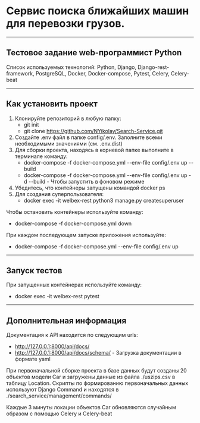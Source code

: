 # Сервис поиска ближайших машин для перевозки грузов.
___
## Тестовое задание web-программист Python

Список используемых технологий: Python, Django, Django-rest-framework, PostgreSQL, Docker, Docker-compose, Pytest, Celery, Celery-beat

___
## Как установить проект

1. Клонируйте репозиторий в любую папку:
   - git init
   - git clone https://github.com/NYikolay/Search-Service.git
2. Создайте .env файл в папке config/.env. Заполните всеми необходимыми значениями (см. .env.dist)
3. Для сборки проекта, находясь в корневой папке выполните в терминале команду: 
   - docker-compose -f docker-compose.yml --env-file config/.env up --build
   - docker-compose -f docker-compose.yml --env-file config/.env  up -d --build - Чтобы запустить в фоновом режиме
4. Убедитесь, что контейнеры запущены командой docker ps
5. Для создания суперпользователя:
   - docker exec -it welbex-rest python3 manage.py createsuperuser

Чтобы остановить контейнеры используйте команду:
   - docker-compose -f docker-compose.yml down

При каждом последующем запуске приложения используйте:
   - docker-compose -f docker-compose.yml --env-file config/.env up
___
## Запуск тестов

При запущенных контейнерах используйте команду:
   - docker exec -it welbex-rest pytest
___

## Дополнительная информация

Документация к API находится по следующим urls:
   - http://127.0.0.1:8000/api/docs/
   - http://127.0.0.1:8000/api/docs/schema/ - Загрузка документации в формате yaml

При первоначальной сборке проекта в базе данных будут созданы 20 объектов модели Car 
и загружены данные из файла ./uszips.csv в таблицу Location. 
Скрипты по формированию первоначальных данных используют Django Command и находятся в ./search_service/management/commands/

Каждые 3 минуты локации объектов Car обновляются случайным образом с помощью Celery и Celery-beat